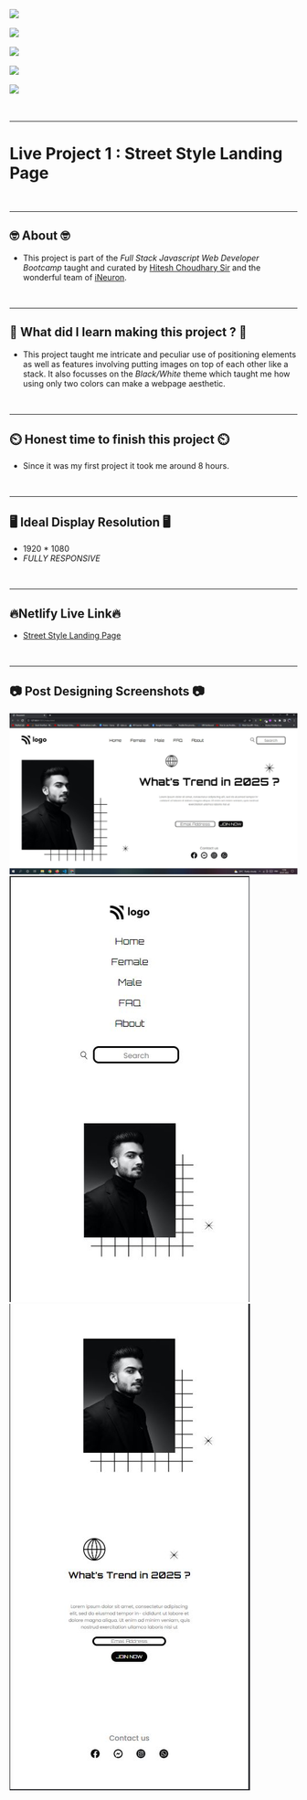 ![](https://img.shields.io/badge/Live%20Project%201-Street%20Style%20Landing%20Page-brightgreen)

![](https://img.shields.io/badge/Tech%20Stack-HTML%20%7C%20CSS-blue)

![](https://img.shields.io/badge/Special%20Thanks-Hitesh%20Choudhary%20%7C%20iNeuron-orange)

![](https://img.shields.io/badge/Project%20Owner-Manik%20Dixit-lightgrey)

![](https://img.shields.io/badge/Motto-%E2%80%9CAny%20fool%20can%20write%20code%20that%20a%20computer%20can%20understand.%20Good%20programmers%20write%20code%20that%20humans%20can%20understand.%E2%80%9D%20%E2%80%93%20Martin%20Fowler-red)

&nbsp;
***

# **Live Project 1 : Street Style Landing Page**

&nbsp;
***
## **🤓 About 🤓**

- This project is part of the *Full Stack Javascript Web Developer Bootcamp* taught and curated by [Hitesh Choudhary Sir](https://www.instagram.com/hiteshchoudharyofficial) and the wonderful team of [iNeuron](https://ineuron.ai/).


&nbsp;
***
## **🤔 What did I learn making this project ? 🤔**

- This project taught me intricate and peculiar use of positioning elements as well as features involving putting images on top of each other like a stack. It also focusses on the *Black/White* theme which taught me how using only two colors can make a webpage aesthetic.

&nbsp;
***
## **⏲️ Honest time to finish this project ⏲️**

- Since it was my first project it took me around 8 hours.

&nbsp;
***
## **🖥️ Ideal Display Resolution 🖥️**

- 1920 * 1080
- *FULLY RESPONSIVE*

&nbsp;
***
## **🔥Netlify Live Link🔥**
- [Street Style Landing Page](https://live-project-1-fullstackjsbootcamp.netlify.app/)

&nbsp;
***
## **📷 Post Designing Screenshots 📷**
![](https://github.com/manikD1/Live-Project-1-Street-Style-Landing-Page/blob/main/Screenshots/Actual-Screenshot.JPG)
![](https://github.com/manikD1/Live-Project-1-Street-Style-Landing-Page/blob/main/Screenshots/Actual-Screenshot-2.JPG)
![](https://github.com/manikD1/Live-Project-1-Street-Style-Landing-Page/blob/main/Screenshots/Actual-Screenshot-3.JPG)
